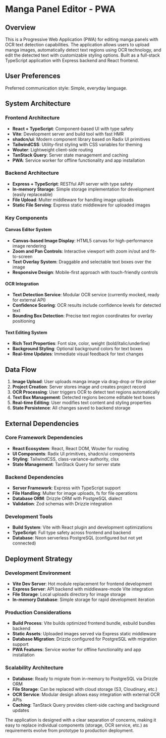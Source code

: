 # Manga Panel Editor - PWA

## Overview
This is a Progressive Web Application (PWA) for editing manga panels with OCR text detection capabilities. The application allows users to upload manga images, automatically detect text regions using OCR technology, and edit the detected text with customizable styling options. Built as a full-stack TypeScript application with Express backend and React frontend.

## User Preferences

Preferred communication style: Simple, everyday language.

## System Architecture

### Frontend Architecture
- **React + TypeScript**: Component-based UI with type safety
- **Vite**: Development server and build tool with fast HMR
- **shadcn/ui**: Modern component library based on Radix UI primitives
- **TailwindCSS**: Utility-first styling with CSS variables for theming
- **Wouter**: Lightweight client-side routing
- **TanStack Query**: Server state management and caching
- **PWA**: Service worker for offline functionality and app installation

### Backend Architecture
- **Express + TypeScript**: RESTful API server with type safety
- **In-memory Storage**: Simple storage implementation for development (easily replaceable)
- **File Upload**: Multer middleware for handling image uploads
- **Static File Serving**: Express static middleware for uploaded images

### Key Components

#### Canvas Editor System
- **Canvas-based Image Display**: HTML5 canvas for high-performance image rendering
- **Zoom and Pan Controls**: Interactive viewport with zoom in/out and fit-to-screen
- **Text Overlay System**: Draggable and selectable text boxes over the image
- **Responsive Design**: Mobile-first approach with touch-friendly controls

#### OCR Integration
- **Text Detection Service**: Modular OCR service (currently mocked, ready for external API)
- **Confidence Scoring**: OCR results include confidence levels for detected text
- **Bounding Box Detection**: Precise text region coordinates for overlay positioning

#### Text Editing System
- **Rich Text Properties**: Font size, color, weight (bold/italic/underline)
- **Background Styling**: Optional background colors for text boxes
- **Real-time Updates**: Immediate visual feedback for text changes

## Data Flow

1. **Image Upload**: User uploads manga image via drag-drop or file picker
2. **Project Creation**: Server stores image and creates project record
3. **OCR Processing**: User triggers OCR to detect text regions automatically  
4. **Text Box Management**: Detected regions become editable text boxes
5. **Real-time Editing**: User modifies text content and styling properties
6. **State Persistence**: All changes saved to backend storage

## External Dependencies

### Core Framework Dependencies
- **React Ecosystem**: React, React DOM, Wouter for routing
- **UI Components**: Radix UI primitives, shadcn/ui components
- **Styling**: TailwindCSS, class-variance-authority, clsx
- **State Management**: TanStack Query for server state

### Backend Dependencies
- **Server Framework**: Express with TypeScript support
- **File Handling**: Multer for image uploads, fs for file operations
- **Database ORM**: Drizzle ORM with PostgreSQL dialect
- **Validation**: Zod schemas with Drizzle integration

### Development Tools
- **Build System**: Vite with React plugin and development optimizations
- **TypeScript**: Full type safety across frontend and backend
- **Database**: Neon serverless PostgreSQL (configured but not yet connected)

## Deployment Strategy

### Development Environment
- **Vite Dev Server**: Hot module replacement for frontend development
- **Express Server**: API backend with middleware-mode Vite integration
- **File Storage**: Local uploads directory for image storage
- **In-memory Database**: Simple storage for rapid development iteration

### Production Considerations
- **Build Process**: Vite builds optimized frontend bundle, esbuild bundles backend
- **Static Assets**: Uploaded images served via Express static middleware
- **Database Migration**: Drizzle configured for PostgreSQL with migration support
- **PWA Features**: Service worker for offline functionality and app installation

### Scalability Architecture
- **Database**: Ready to migrate from in-memory to PostgreSQL via Drizzle ORM
- **File Storage**: Can be replaced with cloud storage (S3, Cloudinary, etc.)
- **OCR Service**: Modular design allows easy integration with external OCR APIs
- **Caching**: TanStack Query provides client-side caching and background updates

The application is designed with a clear separation of concerns, making it easy to replace individual components (storage, OCR service, etc.) as requirements evolve from prototype to production deployment.